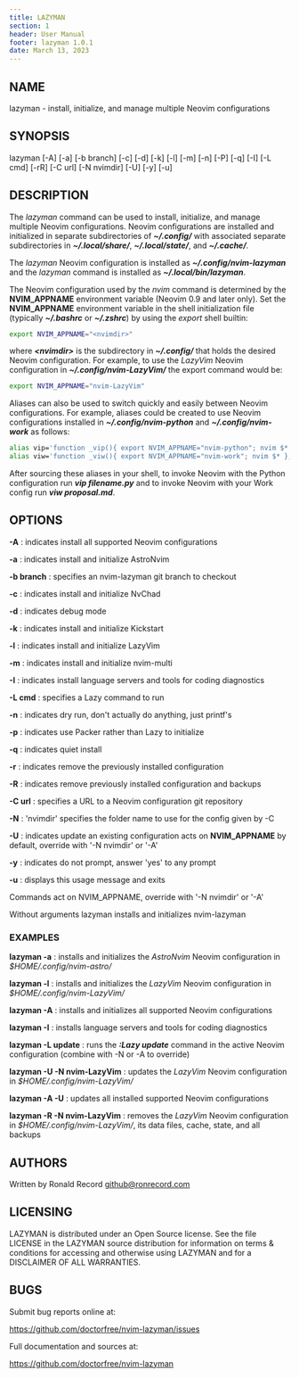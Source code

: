 ```yaml
---
title: LAZYMAN
section: 1
header: User Manual
footer: lazyman 1.0.1
date: March 13, 2023
---
```


## NAME

lazyman - install, initialize, and manage multiple Neovim configurations

## SYNOPSIS

lazyman [-A] [-a] [-b branch] [-c] [-d] [-k] [-l] [-m] [-n] [-P] [-q] [-I] [-L cmd] [-rR] [-C url] [-N nvimdir] [-U] [-y] [-u]

## DESCRIPTION

The _lazyman_ command can be used to install, initialize, and manage
multiple Neovim configurations. Neovim configurations are installed
and initialized in separate subdirectories of **_~/.config/_** with
associated separate subdirectories in **_~/.local/share/_**,
**_~/.local/state/_**, and **_~/.cache/_**.

The _lazyman_ Neovim configuration is installed as **_~/.config/nvim-lazyman_**
and the _lazyman_ command is installed as **_~/.local/bin/lazyman_**.

The Neovim configuration used by the _nvim_ command is determined by
the **NVIM_APPNAME** environment variable (Neovim 0.9 and later only).
Set the **NVIM_APPNAME** environment variable in the shell initialization
file (typically **_~/.bashrc_** or **_~/.zshrc_**) by using the _export_
shell builtin:

```bash
export NVIM_APPNAME="<nvimdir>"
```

where **_\<nvimdir\>_** is the subdirectory in **_~/.config/_** that holds the
desired Neovim configuration. For example, to use the _LazyVim_ Neovim
configuration in **_~/.config/nvim-LazyVim/_** the export command would be:

```bash
export NVIM_APPNAME="nvim-LazyVim"
```

Aliases can also be used to switch quickly and easily between Neovim configurations.
For example, aliases could be created to use Neovim configurations installed in
**_~/.config/nvim-python_** and **_~/.config/nvim-work_** as follows:

```bash
alias vip='function _vip(){ export NVIM_APPNAME="nvim-python"; nvim $* };_vip'
alias viw='function _viw(){ export NVIM_APPNAME="nvim-work"; nvim $* };_viw'
```

After sourcing these aliases in your shell, to invoke Neovim with the Python
configuration run **_vip filename.py_** and to invoke Neovim with your Work config
run **_viw proposal.md_**.

## OPTIONS

**-A**
: indicates install all supported Neovim configurations

**-a**
: indicates install and initialize AstroNvim

**-b branch**
: specifies an nvim-lazyman git branch to checkout

**-c**
: indicates install and initialize NvChad

**-d**
: indicates debug mode

**-k**
: indicates install and initialize Kickstart

**-l**
: indicates install and initialize LazyVim

**-m**
: indicates install and initialize nvim-multi

**-I**
: indicates install language servers and tools for coding diagnostics

**-L cmd**
: specifies a Lazy command to run

**-n**
: indicates dry run, don't actually do anything, just printf's

**-p**
: indicates use Packer rather than Lazy to initialize

**-q**
: indicates quiet install

**-r**
: indicates remove the previously installed configuration

**-R**
: indicates remove previously installed configuration and backups

**-C url**
: specifies a URL to a Neovim configuration git repository

**-N**
: 'nvimdir' specifies the folder name to use for the config given by -C

**-U**
: indicates update an existing configuration
acts on **NVIM_APPNAME** by default, override with '-N nvimdir' or '-A'

**-y**
: indicates do not prompt, answer 'yes' to any prompt

**-u**
: displays this usage message and exits

Commands act on NVIM_APPNAME, override with '-N nvimdir' or '-A'

Without arguments lazyman installs and initializes nvim-lazyman

### EXAMPLES

**lazyman -a**
: installs and initializes the _AstroNvim_ Neovim configuration in _$HOME/.config/nvim-astro/_

**lazyman -l**
: installs and initializes the _LazyVim_ Neovim configuration in _$HOME/.config/nvim-LazyVim/_

**lazyman -A**
: installs and initializes all supported Neovim configurations

**lazyman -I**
: installs language servers and tools for coding diagnostics

**lazyman -L update**
: runs the **_:Lazy update_** command in the active Neovim configuration (combine with -N or -A to override)

**lazyman -U -N nvim-LazyVim**
: updates the _LazyVim_ Neovim configuration in _$HOME/.config/nvim-LazyVim/_

**lazyman -A -U**
: updates all installed supported Neovim configurations

**lazyman -R -N nvim-LazyVim**
: removes the _LazyVim_ Neovim configuration in _$HOME/.config/nvim-LazyVim/_, its data files, cache, state, and all backups

## AUTHORS

Written by Ronald Record github@ronrecord.com

## LICENSING

LAZYMAN is distributed under an Open Source license.
See the file LICENSE in the LAZYMAN source distribution
for information on terms &amp; conditions for accessing and
otherwise using LAZYMAN and for a DISCLAIMER OF ALL WARRANTIES.

## BUGS

Submit bug reports online at:

https://github.com/doctorfree/nvim-lazyman/issues

Full documentation and sources at:

https://github.com/doctorfree/nvim-lazyman
